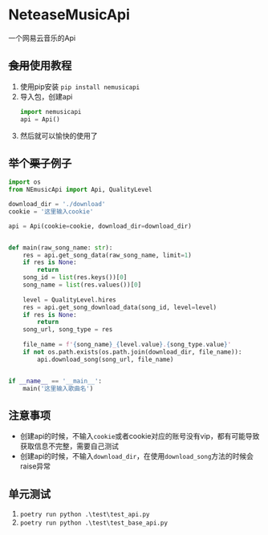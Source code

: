 # NeteaseMusicApi
一个网易云音乐的Api

## ~~食用~~使用教程
1. 使用pip安装 `pip install nemusicapi`
2. 导入包，创建api
   ```python
   import nemusicapi
   api = Api()
   ```
3. 然后就可以愉快的使用了

## 举个~~栗子~~例子
```python
import os
from NEmusicApi import Api, QualityLevel

download_dir = './download'
cookie = '这里输入cookie'

api = Api(cookie=cookie, download_dir=download_dir)


def main(raw_song_name: str):
    res = api.get_song_data(raw_song_name, limit=1)
    if res is None:
        return
    song_id = list(res.keys())[0]
    song_name = list(res.values())[0]
    
    level = QualityLevel.hires
    res = api.get_song_download_data(song_id, level=level)
    if res is None:
        return
    song_url, song_type = res
    
    file_name = f'{song_name}_{level.value}.{song_type.value}'
    if not os.path.exists(os.path.join(download_dir, file_name)):
        api.download_song(song_url, file_name)


if __name__ == '__main__':
    main('这里输入歌曲名')
```

## 注意事项
* 创建api的时候，不输入`cookie`或者cookie对应的账号没有vip，都有可能导致获取信息不完整，需要自己测试
* 创建api的时候，不输入`download_dir`，在使用`download_song`方法的时候会raise异常

## 单元测试
1. `poetry run python .\test\test_api.py`
2. `poetry run python .\test\test_base_api.py`